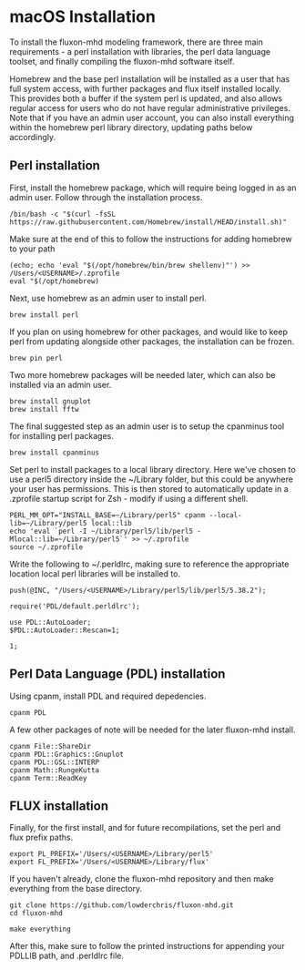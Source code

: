 # macOS Installation

To install the fluxon-mhd modeling framework, there are three main requirements - a perl installation with libraries, the perl data language toolset, and finally compiling the fluxon-mhd software itself.

Homebrew and the base perl installation will be installed as a user that has full system access, with further packages and flux itself installed locally. This provides both a buffer if the system perl is updated, and also allows regular access for users who do not have regular administrative privileges. Note that if you have an admin user account, you can also install everything within the homebrew perl library directory, updating paths below accordingly.

## Perl installation

First, install the homebrew package, which will require being logged in as an admin user. Follow through the installation process.
```shell
/bin/bash -c "$(curl -fsSL https://raw.githubusercontent.com/Homebrew/install/HEAD/install.sh)"
```

Make sure at the end of this to follow the instructions for adding homebrew to your path
```shell
(echo; echo 'eval "$(/opt/homebrew/bin/brew shellenv)"') >> /Users/<USERNAME>/.zprofile
eval "$(/opt/homebrew)
```

Next, use homebrew as an admin user to install perl.
```shell
brew install perl
```

If you plan on using homebrew for other packages, and would like to keep perl from updating alongside other packages, the installation can be frozen.
```shell
brew pin perl
```

Two more homebrew packages will be needed later, which can also be installed via an admin user.
```shell
brew install gnuplot
brew install fftw
```

The final suggested step as an admin user is to setup the cpanminus tool for installing perl packages.
```shell
brew install cpanminus
```

Set perl to install packages to a local library directory. Here we've chosen to use a perl5 directory inside the ~/Library folder, but this could be anywhere your user has permissions. This is then stored to automatically update in a .zprofile startup script for Zsh - modify if using a different shell.
```shell
PERL_MM_OPT="INSTALL_BASE=~/Library/perl5" cpanm --local-lib=~/Library/perl5 local::lib
echo 'eval `perl -I ~/Library/perl5/lib/perl5 -Mlocal::lib=~/Library/perl5`' >> ~/.zprofile
source ~/.zprofile
```

Write the following to ~/.perldlrc, making sure to reference the appropriate location local perl libraries will be installed to.
```shell
push(@INC, "/Users/<USERNAME>/Library/perl5/lib/perl5/5.38.2");

require('PDL/default.perldlrc');

use PDL::AutoLoader;
$PDL::AutoLoader::Rescan=1;

1;

```

## Perl Data Language (PDL) installation

Using cpanm, install PDL and required depedencies.
```shell
cpanm PDL
```

A few other packages of note will be needed for the later fluxon-mhd install.
```shell
cpanm File::ShareDir
cpanm PDL::Graphics::Gnuplot
cpanm PDL::GSL::INTERP
cpanm Math::RungeKutta
cpanm Term::ReadKey
```

## FLUX installation

Finally, for the first install, and for future recompilations, set the perl and flux prefix paths.
```shell
export PL_PREFIX='/Users/<USERNAME>/Library/perl5'
export FL_PREFIX='/Users/<USERNAME>/Library/flux'
```

If you haven't already, clone the fluxon-mhd repository and then make everything from the base directory.
```shell
git clone https://github.com/lowderchris/fluxon-mhd.git
cd fluxon-mhd

make everything
```

After this, make sure to follow the printed instructions for appending your PDLLIB path, and .perldlrc file.
